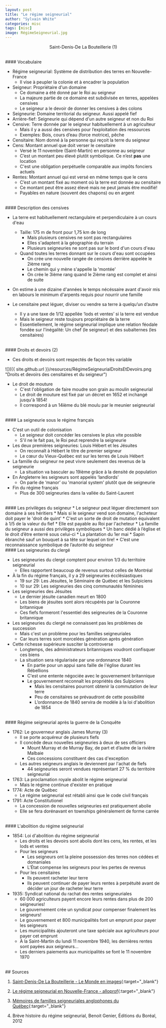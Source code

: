 ```yaml
---
layout: post
title: "Le régime seigneurial"
author: "Sylvain White"
categories: misc
tags: [misc]
image: RégimeSeigneurial.jpg
---
```

<p style="text-align: center;">Saint-Denis-De La Bouteillerie (1)</p>

<br/> 
#### Vocabulaire

* Régime seigneurial: Système de distribution des terres en Nouvelle-France
    * Il vise à peupler la colonie et à encadrer la population
* Seigneur: Propriétaire d'un domaine
    * Ce domaine a été donné par le Roi au seigneur
    * La majeure partie de ce domaine est subdivisée
en terres, appelées censives
    * Le seigneur a le devoir de donner les censives à des colons
* Seigneurie: Domaine territorial du seigneur. Aussi appelé fief
* Arrière-fief: Seigneurie qui dépend d'un autre seigneur et non du Roi 
* Censive: Terre donnée par le seigneur habituellement à un agriculteur
    * Mais il y a aussi des censives pour l’exploitation des ressources
    * Exemples: Bois, cours d’eau (force motrice), pêche
* Censitaire: Nom donné à la personne qui reçoit la terre du seigneur
* Cens: Montant annuel que doit verser le censitaire 
    * Versé le 11 novembre (Saint-Martin) en personne au seigneur
    * C’est un montant peu élevé plutôt symbolique. Ce n’est **pas** une location
    * C'est une obligation perpétuelle comparable aux impôts fonciers actuels
* Rentes: Montant annuel qui est versé en même temps que le cens
    * C’est un montant fixé au moment où la terre est donnée au censitaire
    * Ce montant peut être assez élevé mais ne peut jamais être modifié!
	* Payables en nature (souvent des chapons) ou en argent

<br/> 
#### Description des censives

* La terre est habituellement rectangulaire et perpendiculaire à un cours d'eau
    * Taille: 175 m de front pour 1,75 km de long
        * Mais plusieurs censives ne sont pas rectangulaires
        * Elles s'adaptent à la géographie du terrain
        * Plusieurs seigneuries ne sont pas sur le bord d'un cours d'eau
    * Quand toutes les terres donnant sur le cours d'eau sont occupées
        * On crée une nouvelle rangée de censives derrière appelée le 2ième rang
        * Le chemin qui y mène s'appelle la 'montée'
        * On crée le 3ième rang quand le 2ième rang est complet et ainsi de suite
* On estime à une dizaine d'années le temps nécéssaire avant d'avoir mis en labours le minimum d'arpents requis pour nourrir une famille

* Le censitaire peut léguer, diviser ou vendre sa terre à quelqu’un d’autre
	* Il y a une taxe de 1/12 appellée ‘lods et ventes’ si la terre  est vendue
    * Mais le seigneur reste toujours propriétaire de la terre
    * Essentiellement, le régime seigneurial implique une relation féodale fondée sur l'inégalité: Un chef (le seigneur) et des subalternes (les censitaires)

<br/> 
#### Droits et devoirs (2)

* Ces droits et devoirs sont respectés de façon très variable 

![]({{ site.github.url }}/resources/RégimeSeigneurialDroitsEtDevoirs.png "Droits et devoirs des censitaires et du seigneur")

* Le droit de mouture
    * C'est l'obligation de faire moudre son grain au moulin seigneurial
    * Le droit de mouture est fixé par un décret en 1652 et inchangé jusqu'à 1854!  
    * Il correspond à un 14ième du blé moulu par le meunier seigneurial

<br/>     
#### La seigneurie sous le régime français

* C'est un outil de colonisation
    * Le seigneur doit concéder les censives le plus vite possible
    * S'il ne le fait pas, le Roi peut reprendre la seigneurie
* Les deux premières seigneuries: Louis Hébert et les Jésuites
    * On reconnaît à Hébert le titre de premier seigneur
    * Le cœur du Vieux-Québec est sur les terres de Louis Hébert
* La famille du seigneur ne peut vivre seulement des revenus de la seigneurie
    * La situation va basculer au 19ième grâce à la densité de population
* En Angleterre les seigneurs sont appelés ‘landlords’
    * On parle de ‘manor’ ou 'manorial system' plutôt que de seigneurie    
* Fin du régime français 
    * Plus de 300 seigneuries dans la vallée du Saint-Laurent

<br/> 
#### Les privilèges du seigneur
* Le seigneur peut léguer directement son domaine à ses héritiers
	* Mais si le seigneur vend son domaine, l'acheteur doit payer le 'droit de quint' 
    * C'est un sorte de droit de mutation équivalent à 1/5 de la valeur du fief 
    * Elle est payable au Roi par l'acheteur
* La famille du seigneur a aussi des privilèges symboliques
    * Un banc dédié à l’église et le droit d’être enterré sous celui-ci
	* La plantation du 1er mai
        * Sapin ébranché sauf un bouquet à sa tête sur lequel on tire!
		* C’est une reconnaissance symbolique de l’autorité du seigneur

<br/> 
#### Les seigneuries du clergé 

* Les seigneuries du clergé comptent pour environ 1/3 du territoire seigneurial
    * Elles rapportent beaucoup de revenus surtout celles de Montréal
* À la fin du régime français, il y a 29 seigneuries écclésiastiques
    * 19 sur 29: Les Jésuites, le Séminaire de Québec et les Sulpiciens
    * 10 sur 29: Les seigneuries des cinq communautés féminines
* Les seigneuries des Jésuites
    * Le dernier jésuite canadien meurt en 1800
    * Les biens de jésuites sont alors récupérés par la Couronne britannique
    * Ces fiefs formeront l'essentiel des seigneuries de la Couronne britannique
* Les seigneuries du clergé ne connaissent pas les problèmes de succession
    * Mais c'est un problème pour les familles seigneuriales
    * Car leurs terres sont morcelées génération après génération
* Cette richesse supérieure susciter la controverse
    * Longtemps, des administrateurs britanniques voudront confisquer ces biens
    * La situation sera régularisée par une ordonnance 1840 
        * En partie pour un appui sans faille de l'église durant les Rébellions
        * C'est une entente négociée avec le gouvernement britannique
        * Le gouvernement reconnaît les propriétés des Sulpiciens 
            * Mais les censitaires pourront obtenir la commutation de leur terre
            * Peu de censitaires se prévaudront de cette possibilité
            * L’ordonnance de 1840 servira de modèle à la loi d'abolition de 1854

<br/> 
#### Régime seigneurial après la guerre de la Conquête

* 1762: Le gouverneur anglais James Murray (3)
    * Il se porte acquéreur de plusieurs fiefs
    * Il concède deux nouvelles seigneuries à deux de ses officiers
        * Mount Murray et de Murray Bay, de part et d’autre de la rivière Malbaie
        * Ces concessions constituent des cas d'exception
    * Les autres seigneurs anglais le deviennent par l'achat de fiefs
        * 44 seigneuries seront vendues représentant 27 % du territoire seigneurial
* 1763: La proclamation royale abolit le régime seigneurial
    * Mais le régime continue d'exister en pratique
* 1774: Acte de Québec 
    * Le régime seigneurial est rétabli ainsi que le code civil français
* 1791: Acte Constitutionel
    * La concession de nouvelles seigneuries est pratiquement abolie
    * Elle se fera dorénavant en townships généralement de forme carrée 

<br/>
#### L'abolition du régime seigneurial

* 1854: Loi d'abolition du régime seigneurial 
    * Les droits et les devoirs sont abolis dont les cens, les rentes, et les lods et ventes
    * Pour les seigneurs
	    * Les seigneurs ont la pleine possession des terres non cédées et domaniales
		* L’État compense les seigneurs pour les pertes de revenus
	* Pour les censitaires 
		* Ils peuvent racheter leur terre
		* Ils peuvent continuer de payer leurs rentes à perpétuité avant de décider un jour de racheter leur terre
* 1935: Syndicat national du rachat des rentes seigneuriales
    * 60 000 agriculteurs payent encore leurs rentes dans plus de 200 seigneuries!
    * Le gouvernement crée un syndicat pour compenser finalement les seigneurs!
    * Le gouvernement et 800 municipalités font un emprunt pour payer les seigneurs
    * Les municipalités ajouteront une taxe spéciale aux agriculteurs pour payer cet emprunt
    * À la Saint-Martin du lundi 11 novembre 1940, les dernières rentes sont payées aux seigneurs…
    * Les derniers paiements aux municipalités se font le 11 novembre 1970 

<br/>
## Sources

1. [Saint-Denis-De La Bouteillerie - Le Monde en images](https://monde.ccdmd.qc.ca/ressource/?id=21259&demande=desc#){:target="_blank"}

2. [Le régime seigneurial en Nouvelle-France - alloprof](https://www.alloprof.qc.ca/fr/eleves/bv/histoire/le-regime-seigneurial-en-nouvelle-france-h1372){:target="_blank"}

3. [Mémoires de familles seigneuriales anglophones du Québec](https://www.erudit.org/fr/revues/minling/2023-n21-minling07803/1097637ar/){:target="_blank"}

4. Brève histoire du régime seigneurial, Benoit Genier, Éditions du Boréal, 2012

